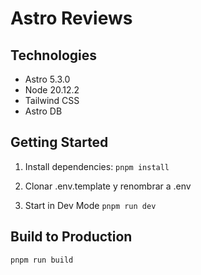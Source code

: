 # Astro Reviews

## Technologies

- Astro 5.3.0
- Node 20.12.2
- Tailwind CSS
- Astro DB

## Getting Started

1. Install dependencies: `pnpm install`

2. Clonar .env.template y renombrar a .env

3. Start in Dev Mode `pnpm run dev`

## Build to Production

```bash
pnpm run build
```
